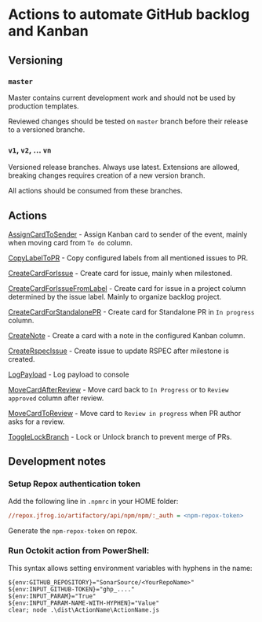 # Actions to automate GitHub backlog and Kanban

## Versioning

### `master`

Master contains current development work and should not be used by production templates.

Reviewed changes should be tested on `master` branch before their release to a versioned branche.

### `v1`, `v2`, ... `vn`

Versioned release branches. Always use latest. Extensions are allowed, breaking changes requires creation of a new version branch.

All actions should be consumed from these branches.

## Actions

[AssignCardToSender](AssignCardToSender) - Assign Kanban card to sender of the event, mainly when moving card from `To do` column.

[CopyLabelToPR](CopyLabelToPR) - Copy configured labels from all mentioned issues to PR.

[CreateCardForIssue](CreateCardForIssue) - Create card for issue, mainly when milestoned.

[CreateCardForIssueFromLabel](CreateCardForIssueFromLabel) - Create card for issue in a project column determined by the issue label. Mainly to organize backlog project.

[CreateCardForStandalonePR](CreateCardForStandalonePR) - Create card for Standalone PR in `In progress` column.

[CreateNote](CreateNote) - Create a card with a note in the configured Kanban column.

[CreateRspecIssue](CreateRspecIssue) - Create issue to update RSPEC after milestone is created.

[LogPayload](LogPayload) - Log payload to console

[MoveCardAfterReview](MoveCardAfterReview) - Move card back to `In Progress` or to `Review approved` column after review.

[MoveCardToReview](MoveCardToReview) - Move card to `Review in progress` when PR author asks for a review.

[ToggleLockBranch](ToggleLockBranch) - Lock or Unlock branch to prevent merge of PRs.

## Development notes

### Setup Repox authentication token

Add the following line in `.npmrc` in your HOME folder:

```ini
//repox.jfrog.io/artifactory/api/npm/npm/:_auth = <npm-repox-token>
```

Generate the `npm-repox-token` on repox.

### Run Octokit action from PowerShell:

This syntax allows setting environment variables with hyphens in the name:

```
${env:GITHUB_REPOSITORY}="SonarSource/<YourRepoName>"
${env:INPUT_GITHUB-TOKEN}="ghp_...."
${env:INPUT_PARAM}="True"
${env:INPUT_PARAM-NAME-WITH-HYPHEN}="Value"
clear; node .\dist\ActionName\ActionName.js
```

